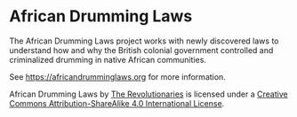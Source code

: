 # African Drumming Laws
The African Drumming Laws project works with newly discovered laws to understand how and why the British colonial government controlled and criminalized drumming in native African communities.

See https://africandrumminglaws.org for more information.

African Drumming Laws by [The Revolutionaries](http://revolutionari.es/) is licensed under a [Creative Commons Attribution-ShareAlike 4.0 International License](http://creativecommons.org/licenses/by-sa/4.0/).
